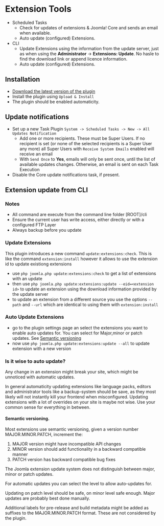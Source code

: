 # Extension Tools

- Scheduled Tasks
    - Check for updates of extensions & Joomla! Core and sends an email when available.
    - Auto update (configured) Extensions.
- CLI
    - Update Extensions using the information from the update server, just as when using the **Administrator** → **Extensions: Update**. No hasle to find the download link or append licence information.
    - Auto update (configured) Extensions.


## Installation

- [Download the latest version of the plugin](https://github.com/brbrbr/plg_system_extensiontools/releases/latest)
- Install the plugin using `Upload & Install`
- The plugin should be enabled automaticity.

## Update notifications

- Set up a new Task Plugin `System -> Scheduled Tasks -> New -> All Updates Notification`
    - Add one or more recipients. These must be Super Users. If no recipient is set (or none of the selected recipients is a Super User any more) all Super Users with `Receive System Emails` enabled will receive an email
    - With `Send Once` to **Yes**, emails will only be sent once, until the list of available updates changes. Otherwise, an email is sent on each Task Execution
- Disable the Core update notifications task, if present.

## Extension update from CLI

### Notes
- All command are execute from the command line folder [ROOT]/cli
- Ensure the current user has write access, either directly or with a configured FTP Layer
- Always backup before you update

 ### Update Extensions

 This plugin introduces a new command `update:extensions:check`. This is like the command `extension:install` however it allows to use the extension id to update existiong extensions
 - use `php joomla.php update:extensions:check` to get a list of extensions with an update
 - then use `php joomla.php update:extensions:update --eid=<extension id>` to update an extension using the download information provided by the update server
 - to update an extension from a different source you use the options `--path` and `--url` which are identical to using them with `extension:install`

 ### Auto Update Extensions
 - go to the plugin settings page an select the extensions you want to enable auto updates for. You can select for Major,minor or patch updates. See [Semantic versioning](#semantic-versioning)
 - now use `php joomla.php update:extensions:update --all` to update extension with a new version

 ### Is it wise to auto update?

 Any change in an extension might break your site, which might be unnoticed with automatic updates. 

 In general automaticity updating extensions like language packs, editors and administrator tools like a backup-system should be save, as they most likely will not instantly kill your frontend when misconfigured. Updating extensions with a lot of overrides on your site is maybe not wise. Use your common sense for everything in between.


#### Semantic versioning.
Most extensions use semantic versioning, given a version number MAJOR.MINOR.PATCH, increment the:

1. MAJOR version might have incompatible API changes
2. MINOR version should add functionality in a backward compatible manner
3. PATCH version has backward compatible bug fixes


The Joomla extension update system does not distinguish between major, minor or patch updates. 

For automatic updates you can select the level to allow auto-updates for. 

Updating on patch level should be safe, on minor level safe enough. Major updates are probably best done manually.


Additional labels for pre-release and build metadata might be added as suffixes to the MAJOR.MINOR.PATCH format. These are not considered by the plugin.